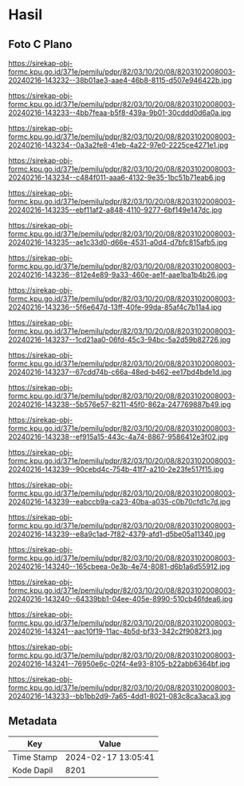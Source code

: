 # Hasil

## Foto C Plano

https://sirekap-obj-formc.kpu.go.id/371e/pemilu/pdpr/82/03/10/20/08/8203102008003-20240216-143232--38b01ae3-aae4-46b8-8115-d507e946422b.jpg

https://sirekap-obj-formc.kpu.go.id/371e/pemilu/pdpr/82/03/10/20/08/8203102008003-20240216-143233--4bb7feaa-b5f8-439a-9b01-30cddd0d6a0a.jpg

https://sirekap-obj-formc.kpu.go.id/371e/pemilu/pdpr/82/03/10/20/08/8203102008003-20240216-143234--0a3a2fe8-41eb-4a22-97e0-2225ce4271e1.jpg

https://sirekap-obj-formc.kpu.go.id/371e/pemilu/pdpr/82/03/10/20/08/8203102008003-20240216-143234--c484f011-aaa6-4132-9e35-1bc51b71eab6.jpg

https://sirekap-obj-formc.kpu.go.id/371e/pemilu/pdpr/82/03/10/20/08/8203102008003-20240216-143235--ebf11af2-a848-4110-9277-6bf149e147dc.jpg

https://sirekap-obj-formc.kpu.go.id/371e/pemilu/pdpr/82/03/10/20/08/8203102008003-20240216-143235--ae1c33d0-d66e-4531-a0d4-d7bfc815afb5.jpg

https://sirekap-obj-formc.kpu.go.id/371e/pemilu/pdpr/82/03/10/20/08/8203102008003-20240216-143236--812e4e89-9a33-460e-ae1f-aae1ba1b4b26.jpg

https://sirekap-obj-formc.kpu.go.id/371e/pemilu/pdpr/82/03/10/20/08/8203102008003-20240216-143236--5f6e647d-13ff-40fe-99da-85af4c7b11a4.jpg

https://sirekap-obj-formc.kpu.go.id/371e/pemilu/pdpr/82/03/10/20/08/8203102008003-20240216-143237--1cd21aa0-06fd-45c3-94bc-5a2d59b82726.jpg

https://sirekap-obj-formc.kpu.go.id/371e/pemilu/pdpr/82/03/10/20/08/8203102008003-20240216-143237--67cdd74b-c66a-48ed-b462-ee17bd4bde1d.jpg

https://sirekap-obj-formc.kpu.go.id/371e/pemilu/pdpr/82/03/10/20/08/8203102008003-20240216-143238--5b576e57-8211-45f0-862a-247769887b49.jpg

https://sirekap-obj-formc.kpu.go.id/371e/pemilu/pdpr/82/03/10/20/08/8203102008003-20240216-143238--ef915a15-443c-4a74-8867-9586412e3f02.jpg

https://sirekap-obj-formc.kpu.go.id/371e/pemilu/pdpr/82/03/10/20/08/8203102008003-20240216-143239--90cebd4c-754b-41f7-a210-2e23fe517f15.jpg

https://sirekap-obj-formc.kpu.go.id/371e/pemilu/pdpr/82/03/10/20/08/8203102008003-20240216-143239--eabccb9a-ca23-40ba-a035-c0b70cfd1c7d.jpg

https://sirekap-obj-formc.kpu.go.id/371e/pemilu/pdpr/82/03/10/20/08/8203102008003-20240216-143239--e8a9c1ad-7f82-4379-afd1-d5be05a11340.jpg

https://sirekap-obj-formc.kpu.go.id/371e/pemilu/pdpr/82/03/10/20/08/8203102008003-20240216-143240--165cbeea-0e3b-4e74-8081-d6b1a6d55912.jpg

https://sirekap-obj-formc.kpu.go.id/371e/pemilu/pdpr/82/03/10/20/08/8203102008003-20240216-143240--64339bb1-04ee-405e-8990-510cb46fdea6.jpg

https://sirekap-obj-formc.kpu.go.id/371e/pemilu/pdpr/82/03/10/20/08/8203102008003-20240216-143241--aac10f19-11ac-4b5d-bf33-342c2f9082f3.jpg

https://sirekap-obj-formc.kpu.go.id/371e/pemilu/pdpr/82/03/10/20/08/8203102008003-20240216-143241--76950e6c-02f4-4e93-8105-b22abb6364bf.jpg

https://sirekap-obj-formc.kpu.go.id/371e/pemilu/pdpr/82/03/10/20/08/8203102008003-20240216-143233--bb1bb2d9-7a65-4dd1-8021-083c8ca3aca3.jpg


## Metadata

| Key        | Value               |
| ---------- | ------------------- |
| Time Stamp | 2024-02-17 13:05:41 |
| Kode Dapil | 8201                |



